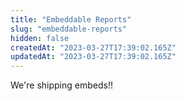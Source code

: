 ```yaml
---
title: "Embeddable Reports"
slug: "embeddable-reports"
hidden: false
createdAt: "2023-03-27T17:39:02.165Z"
updatedAt: "2023-03-27T17:39:02.165Z"
---
```


We're shipping embeds!! 
